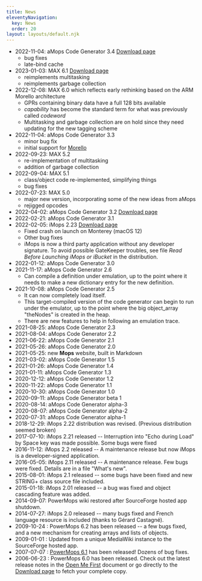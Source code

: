 ```yaml
---
title: News
eleventyNavigation:
  key: News
  order: 20
layout: layouts/default.njk
---
```


- 2022-11-04: aMops Code Generator 3.4 [Download page](https://sourceforge.net/projects/powermops/files/aMops-CG/)
  - bug fixes
  - late-bind cache
- 2023-01-03: MAX 6.1 [Download page](https://sourceforge.net/projects/powermops/files/MAX/)
  - reimplements multitasking
  - reimplements garbage collection
- 2022-12-08: MAX 6.0 which reflects
early rethinking based on the ARM Morello architecture
  - GPRs containing binary data have a full 128 bits available
  - *capability* has become the standard term for what was previously called *codeword*
  - Multitasking and garbage collection are on hold since they need updating for the new tagging scheme
- 2022-11-04: aMops Code Generator 3.3
  - minor bug fix
  - initial support for [Morello](https://www.arm.com/architecture/cpu/morello)
- 2022-09-23: MAX 5.2
  - re-implementation of multitasking
  - addition of garbage collection
- 2022-09-04: MAX 5.1
  - class/object code re-implemented, simplifying things
  - bug fixes
- 2022-07-23: MAX 5.0
  - major new version, incorporating some of the new ideas from aMops
  - rejigged opcodes
- 2022-04-02: aMops Code Generator 3.2 [Download page](https://sourceforge.net/projects/powermops/files/aMops-CG/)
- 2022-02-21: aMops Code Generator 3.1
- 2022-02-05: iMops 2.23 [Download page](https://sourceforge.net/projects/powermops/files/iMops/)
  - Fixed crash on launch on Monterey (macOS 12)
  - Other bug fixes
  - iMops is now a third party application without any developer signature.  To avoid possible GateKeeper troubles, see file *Read Before Launching iMops or iBucket* in the distribution.
- 2022-01-12: aMops Code Generator 3.0
- 2021-11-17: aMops Code Generator 2.6
  - Can compile a definition under emulation, up to the point where it needs to make a new dictionary entry for the new definition.
- 2021-10-08: aMops Code Generator 2.5
  - It can now completely load itself.
  - This target-compiled version of the code generator can begin to run under the emulator, up to the point where the big object_array "theNodes" is created in the heap.
  - There are new features to help in following an emulation trace.
- 2021-08-25: aMops Code Generator 2.3
- 2021-08-04: aMops Code Generator 2.2
- 2021-06-22: aMops Code Generator 2.1
- 2021-05-26: aMops Code Generator 2.0
- 2021-05-25: new **Mops** website, built in Markdown
- 2021-03-02: aMops Code Generator 1.5
- 2021-01-26: aMops Code Generator 1.4
- 2021-01-11: aMops Code Generator 1.3
- 2020-12-12: aMops Code Generator 1.2
- 2020-11-22: aMops Code Generator 1.1
- 2020-10-30: aMops Code Generator 1.0
- 2020-09-11: aMops Code Generator beta 1
- 2020-08-14: aMops Code Generator alpha-3
- 2020-08-07: aMops Code Generator alpha-2
- 2020-07-31: aMops Code Generator alpha-1
- 2018-12-29: iMops 2.22 distribution was revised. (Previous distribution seemed broken)
- 2017-07-10: iMops 2.21 released -- Interruption into "Echo during Load" by Space key was made possible. Some bugs were fixed
- 2016-11-12: iMops 2.2 released -- A maintenance release but now iMops is a developer-signed application.
- 2016-05-05: iMops 2.11 released -- A maintenance release. Few bugs were fixed. Details are in a file "What's new".
- 2015-08-01: iMops 2.1 released -- some bugs have been fixed and new STRING+ class source file included.
- 2015-01-18: iMops 2.01 released -- a bug was fixed and object cascading feature was added.
- 2014-09-07: PowerMops wiki restored after SourceForge hosted app shutdown.
- 2014-07-27: iMops 2.0 released -- many bugs fixed and French language resource is included (thanks to Gérard Castagné).
- 2009-10-24 : PowerMops 6.2 has been released -- a few bugs fixed, and a new mechanism for creating arrays and lists of objects.
- 2009-01-01 : Updated from a unique MediaWiki instance to the SourceForge hosted app.
- 2007-07-07 : [PowerMops 6.1](http://sourceforge.net/project/showfiles.php?group_id=152075&package_id=168230&release_id=521463) has been released! Dozens of bug fixes.
- 2006-06-23 : PowerMops 6.0 has been released. Check out the latest release notes in the [Open Me First](/pmops/openmefirst) document or go directly to the [Download page](https://sourceforge.net/projects/powermops/files/) to fetch your complete copy.
